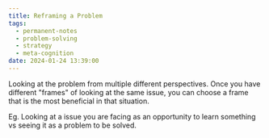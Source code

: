 ```yaml
---
title: Reframing a Problem
tags:
  - permanent-notes
  - problem-solving 
  - strategy 
  - meta-cognition
date: 2024-01-24 13:39:00
---
```


Looking at the problem from multiple different perspectives. Once you have different "frames" of looking at the same issue, you can choose a frame that is the most beneficial in that situation.

Eg. Looking at a issue you are facing as an opportunity to learn something vs seeing it as a problem to be solved.